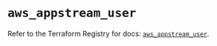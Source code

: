 # `aws_appstream_user`

Refer to the Terraform Registry for docs: [`aws_appstream_user`](https://registry.terraform.io/providers/hashicorp/aws/5.83.1/docs/resources/appstream_user).

